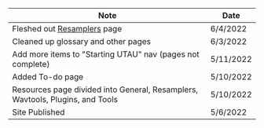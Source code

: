 | Note | Date |
|-|-|
| Fleshed out [Resamplers](start/resamplers/) page | 6/4/2022 |
| Cleaned up glossary and other pages | 6/3/2022 |
| Add more items to "Starting UTAU" nav (pages not complete) | 5/11/2022 |
| Added To-do page | 5/10/2022 |
| Resources page divided into General, Resamplers, Wavtools, Plugins, and Tools | 5/10/2022 |
| Site Published | 5/6/2022 |
